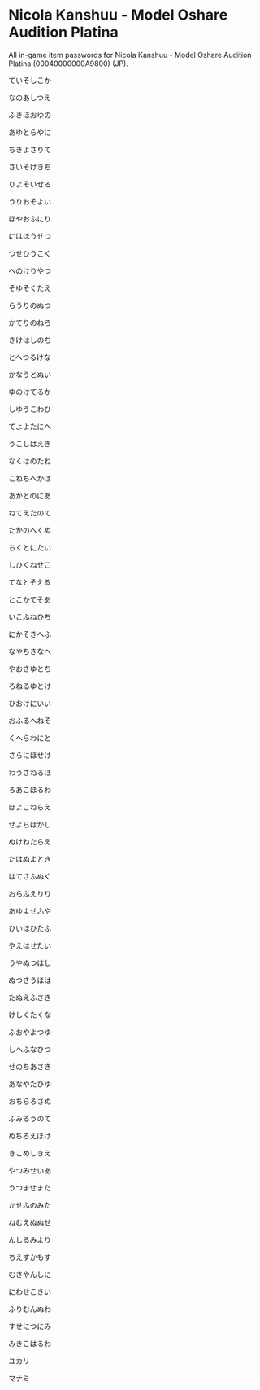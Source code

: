 # Nicola Kanshuu - Model Oshare Audition Platina

All in-game item passwords for Nicola Kanshuu - Model Oshare Audition Platina (00040000000A9800) (JP).

ていそしこか

なのあしつえ

ふきほおゆの

あゆとらやに

ちきよさりて

さいそけきち

りよそいせる

うりおそよい

ほやおふにり

にはほうせつ

つせひうこく

へのけりやつ

そゆそくたえ

らうりのぬつ

かてりのねろ

きけはしのち

とへつるけな

かなうとぬい

ゆのけてるか

しゆうこわひ

てよよたにへ

うこしはえき

なくはのたね

こねちへかは

あかとのにあ

ねてえたのて

たかのへくぬ

ちくとにたい

しひくねせこ

てなとそえる

とこかてそあ

いこふねひち

にかそきへふ

なやちきなへ

やおさゆとち

ろねるゆとけ

ひおけにいい

おふるへねそ

くへらわにと

さらにほせけ

わうさねるほ

ろあこほるわ

ほよこねらえ

せよらほかし

ぬけねたらえ

たはぬよとき

はてさふぬく

おらふえりり

あゆよせふや

ひいほひたふ

やえはせたい

うやぬつはし

ぬつさうほは

たぬえふさき

けしくたくな

ふおやよつゆ

しへふなひつ

せのちあさき

あなやたひゆ

おちらろさぬ

ふみるうのて

ぬちろえほけ

きこめしきえ

やつみせいあ

うつませまた

かせふのみた

ねむえぬぬせ

んしるみより

ちえすかもす

むさやんしに

にわせこきい

ふりむんぬわ

すせにつにみ

みきこはるわ

ユカリ

マナミ
